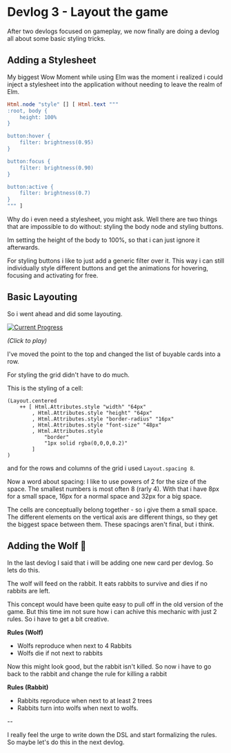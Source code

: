 # Devlog 3 - Layout the game

After two devlogs focused on gameplay, we now finally are doing a devlog all about some basic styling tricks.

## Adding a Stylesheet

My biggest Wow Moment while using Elm was the moment i realized i could inject a stylesheet into the application without needing to leave the realm of Elm.

``` Elm
Html.node "style" [] [ Html.text """
:root, body {
    height: 100%
} 

button:hover {
    filter: brightness(0.95)
}

button:focus {
    filter: brightness(0.90)
}

button:active {
    filter: brightness(0.7)
}
""" ]
```

Why do i even need a stylesheet, you might ask. Well there are two things that are impossible to do without: styling the body node and styling buttons.

Im setting the height of the body to 100%, so that i can just ignore it afterwards.

For styling buttons i like to just add a generic filter over it. This way i can still individually style different buttons and get the animations for hovering, focusing and activating for free.

## Basic Layouting

So i went ahead and did some layouting.

[![Current Progress](https://orasund.github.io/littleWorldPuzzler/devlog/3/game.png)](https://orasund.github.io/littleWorldPuzzler/devlog/3/)

_(Click to play)_

I've moved the point to the top and changed the list of buyable cards into a row.

For styling the grid didn't have to do much.

This is the styling of a cell:

```
(Layout.centered
    ++ [ Html.Attributes.style "width" "64px"
        , Html.Attributes.style "height" "64px"
        , Html.Attributes.style "border-radius" "16px"
        , Html.Attributes.style "font-size" "48px"
        , Html.Attributes.style
            "border"
            "1px solid rgba(0,0,0,0.2)"
        ]
)
```

and for the rows and columns of the grid i used `Layout.spacing 8`.

Now a word about spacing: I like to use powers of 2 for the size of the space. The smallest numbers is most often 8 (rarly 4). With that i have 8px for a small space, 16px for a normal space and 32px for a big space.

The cells are conceptually belong together - so i give them a small space. The different elements on the vertical axis are different things, so they get the biggest space between them. These spacings aren't final, but i think.

## Adding the Wolf 🐺 

In the last devlog I said that i will be adding one new card per devlog. So lets do this.

The wolf will feed on the rabbit. It eats rabbits to survive and dies if no rabbits are left.

This concept would have been quite easy to pull off in the old version of the game. But this time im not sure how i can achive this mechanic with just 2 rules. So i have to get a bit creative.

**Rules (Wolf)**
* Wolfs reproduce when next to 4 Rabbits
* Wolfs die if not next to rabbits

Now this might look good, but the rabbit isn't killed. So now i have to go back to the rabbit and change the rule for killing a rabbit

**Rules (Rabbit)**
* Rabbits reproduce when next to at least 2 trees
* Rabbits turn into wolfs when next to wolfs.

--

I really feel the urge to write down the DSL and start formalizing the rules. So maybe let's do this in the next devlog.